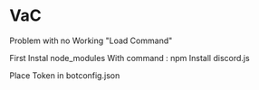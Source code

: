 # VaC
Problem with no Working "Load Command"

First Instal node_modules
With command : npm Install discord.js

Place Token in botconfig.json
